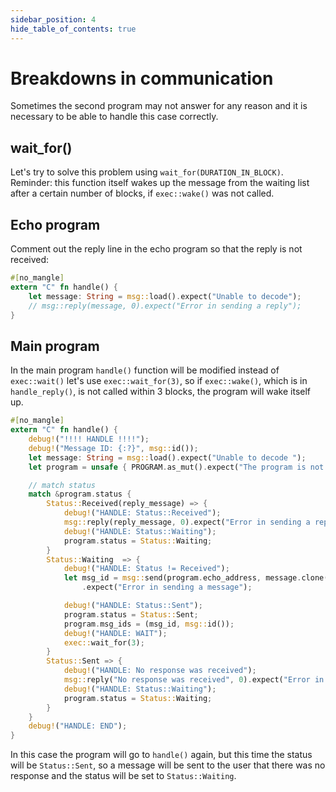 ```yaml
---
sidebar_position: 4
hide_table_of_contents: true
---
```


# Breakdowns in communication 

Sometimes the second program may not answer for any reason and it is necessary to be able to handle this case correctly. 

## wait_for()

Let's try to solve this problem using `wait_for(DURATION_IN_BLOCK)`.
Reminder: this function itself wakes up the message from the waiting list after a certain number of blocks, if `exec::wake()` was not called.

## Echo program

Сomment out the reply line in the echo program so that the reply is not received: 

```rust
#[no_mangle]
extern "C" fn handle() {
    let message: String = msg::load().expect("Unable to decode");
    // msg::reply(message, 0).expect("Error in sending a reply");
}
```

## Main program

In the main program `handle()` function will be modified instead of `exec::wait()` let's use `exec::wait_for(3)`, so if `exec::wake()`, which is in `handle_reply()`, is not called within 3 blocks, the program will wake itself up.

```rust
#[no_mangle]
extern "C" fn handle() {
    debug!("!!!! HANDLE !!!!");
    debug!("Message ID: {:?}", msg::id());
    let message: String = msg::load().expect("Unable to decode ");
    let program = unsafe { PROGRAM.as_mut().expect("The program is not initialized") };

    // match status
    match &program.status {
        Status::Received(reply_message) => {
            debug!("HANDLE: Status::Received");
            msg::reply(reply_message, 0).expect("Error in sending a reply");
            debug!("HANDLE: Status::Waiting");
            program.status = Status::Waiting;
        }
        Status::Waiting  => {
            debug!("HANDLE: Status != Received");
            let msg_id = msg::send(program.echo_address, message.clone(), 0)
                .expect("Error in sending a message");

            debug!("HANDLE: Status::Sent");
            program.status = Status::Sent;
            program.msg_ids = (msg_id, msg::id());
            debug!("HANDLE: WAIT");
            exec::wait_for(3);
        }
        Status::Sent => {
            debug!("HANDLE: No response was received");
            msg::reply("No response was received", 0).expect("Error in sending a reply");
            debug!("HANDLE: Status::Waiting");
            program.status = Status::Waiting;
        }
    }
    debug!("HANDLE: END");
}
```

In this case the program will go to `handle()` again, but this time the status will be `Status::Sent`, so a message will be sent to the user that there was no response and the status will be set to `Status::Waiting`.

